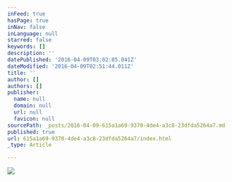 ```yaml
---
inFeed: true
hasPage: true
inNav: false
inLanguage: null
starred: false
keywords: []
description: ''
datePublished: '2016-04-09T03:02:05.041Z'
dateModified: '2016-04-09T02:51:44.011Z'
title: ''
author: []
authors: []
publisher:
  name: null
  domain: null
  url: null
  favicon: null
sourcePath: _posts/2016-04-09-615a1a69-9370-4de4-a3c8-23dfda5264a7.md
published: true
url: 615a1a69-9370-4de4-a3c8-23dfda5264a7/index.html
_type: Article

---
```

![](https://the-grid-user-content.s3-us-west-2.amazonaws.com/48677a32-e44c-49f7-a71f-1f3916daa069.jpg)
